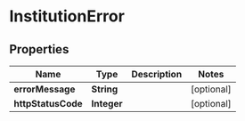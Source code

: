 
# InstitutionError

## Properties
Name | Type | Description | Notes
------------ | ------------- | ------------- | -------------
**errorMessage** | **String** |  |  [optional]
**httpStatusCode** | **Integer** |  |  [optional]



